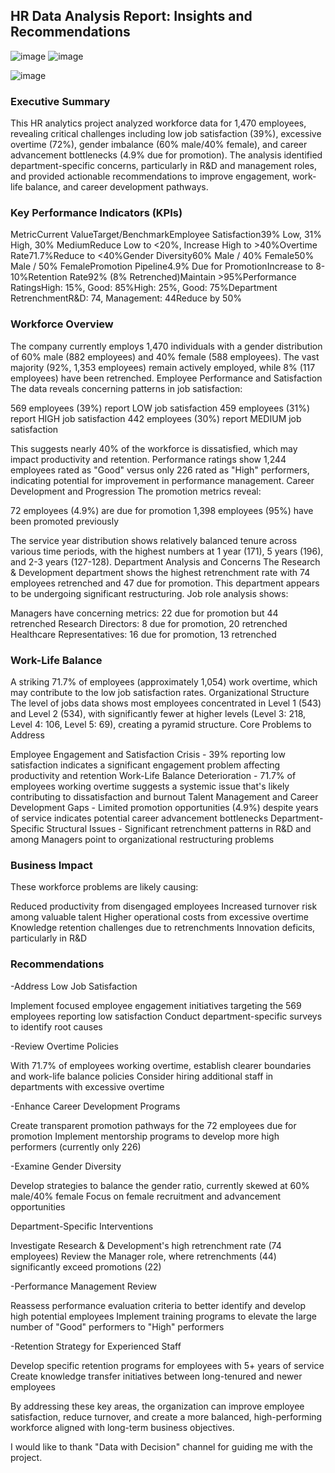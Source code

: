 ## HR Data Analysis Report: Insights and Recommendations

![image](https://github.com/user-attachments/assets/a7b7ca29-018f-4cf9-a995-22bbc41a13f2)
![image](https://github.com/user-attachments/assets/d27b12d9-a3ff-464f-ae3b-695d96840c54)

![image](https://github.com/user-attachments/assets/147962a1-1b05-4e3f-abd5-55a91f9737d0)


### Executive Summary
This HR analytics project analyzed workforce data for 1,470 employees, revealing critical challenges including low job satisfaction (39%), excessive overtime (72%), gender imbalance (60% male/40% female), and career advancement bottlenecks (4.9% due for promotion). The analysis identified department-specific concerns, particularly in R&D and management roles, and provided actionable recommendations to improve engagement, work-life balance, and career development pathways.
### Key Performance Indicators (KPIs)
MetricCurrent ValueTarget/BenchmarkEmployee Satisfaction39% Low, 31% High, 30% MediumReduce Low to <20%, Increase High to >40%Overtime Rate71.7%Reduce to <40%Gender Diversity60% Male / 40% Female50% Male / 50% FemalePromotion Pipeline4.9% Due for PromotionIncrease to 8-10%Retention Rate92% (8% Retrenched)Maintain >95%Performance RatingsHigh: 15%, Good: 85%High: 25%, Good: 75%Department RetrenchmentR&D: 74, Management: 44Reduce by 50%
### Workforce Overview
The company currently employs 1,470 individuals with a gender distribution of 60% male (882 employees) and 40% female (588 employees). The vast majority (92%, 1,353 employees) remain actively employed, while 8% (117 employees) have been retrenched.
Employee Performance and Satisfaction
The data reveals concerning patterns in job satisfaction:

569 employees (39%) report LOW job satisfaction
459 employees (31%) report HIGH job satisfaction
442 employees (30%) report MEDIUM job satisfaction

This suggests nearly 40% of the workforce is dissatisfied, which may impact productivity and retention.
Performance ratings show 1,244 employees rated as "Good" versus only 226 rated as "High" performers, indicating potential for improvement in performance management.
Career Development and Progression
The promotion metrics reveal:

72 employees (4.9%) are due for promotion
1,398 employees (95%) have been promoted previously

The service year distribution shows relatively balanced tenure across various time periods, with the highest numbers at 1 year (171), 5 years (196), and 2-3 years (127-128).
Department Analysis and Concerns
The Research & Development department shows the highest retrenchment rate with 74 employees retrenched and 47 due for promotion. This department appears to be undergoing significant restructuring.
Job role analysis shows:

Managers have concerning metrics: 22 due for promotion but 44 retrenched
Research Directors: 8 due for promotion, 20 retrenched
Healthcare Representatives: 16 due for promotion, 13 retrenched

### Work-Life Balance
A striking 71.7% of employees (approximately 1,054) work overtime, which may contribute to the low job satisfaction rates.
Organizational Structure
The level of jobs data shows most employees concentrated in Level 1 (543) and Level 2 (534), with significantly fewer at higher levels (Level 3: 218, Level 4: 106, Level 5: 69), creating a pyramid structure.
Core Problems to Address

Employee Engagement and Satisfaction Crisis - 39% reporting low satisfaction indicates a significant engagement problem affecting productivity and retention
Work-Life Balance Deterioration - 71.7% of employees working overtime suggests a systemic issue that's likely contributing to dissatisfaction and burnout
Talent Management and Career Development Gaps - Limited promotion opportunities (4.9%) despite years of service indicates potential career advancement bottlenecks
Department-Specific Structural Issues - Significant retrenchment patterns in R&D and among Managers point to organizational restructuring problems

### Business Impact
These workforce problems are likely causing:

Reduced productivity from disengaged employees
Increased turnover risk among valuable talent
Higher operational costs from excessive overtime
Knowledge retention challenges due to retrenchments
Innovation deficits, particularly in R&D

### Recommendations

-Address Low Job Satisfaction

Implement focused employee engagement initiatives targeting the 569 employees reporting low satisfaction
Conduct department-specific surveys to identify root causes


-Review Overtime Policies

With 71.7% of employees working overtime, establish clearer boundaries and work-life balance policies
Consider hiring additional staff in departments with excessive overtime


-Enhance Career Development Programs

Create transparent promotion pathways for the 72 employees due for promotion
Implement mentorship programs to develop more high performers (currently only 226)


-Examine Gender Diversity

Develop strategies to balance the gender ratio, currently skewed at 60% male/40% female
Focus on female recruitment and advancement opportunities


Department-Specific Interventions

Investigate Research & Development's high retrenchment rate (74 employees)
Review the Manager role, where retrenchments (44) significantly exceed promotions (22)


-Performance Management Review

Reassess performance evaluation criteria to better identify and develop high potential employees
Implement training programs to elevate the large number of "Good" performers to "High" performers


-Retention Strategy for Experienced Staff

Develop specific retention programs for employees with 5+ years of service
Create knowledge transfer initiatives between long-tenured and newer employees




By addressing these key areas, the organization can improve employee satisfaction, reduce turnover, and create a more balanced, high-performing workforce aligned with long-term business objectives.

I would like to thank "Data with Decision" channel for guiding me with the project. 
